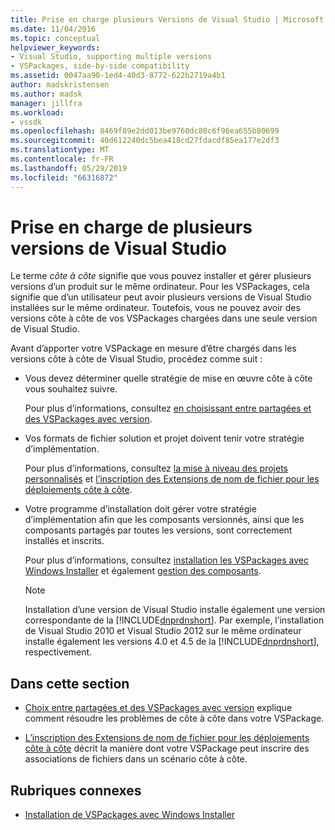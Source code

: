 ```yaml
---
title: Prise en charge plusieurs Versions de Visual Studio | Microsoft Docs
ms.date: 11/04/2016
ms.topic: conceptual
helpviewer_keywords:
- Visual Studio, supporting multiple versions
- VSPackages, side-by-side compatibility
ms.assetid: 0047aa90-1ed4-40d3-8772-622b2719a4b1
author: madskristensen
ms.author: madsk
manager: jillfra
ms.workload:
- vssdk
ms.openlocfilehash: 8469f89e2dd013be9760dc80c6f96ea655b80699
ms.sourcegitcommit: 40d612240dc5bea418cd27fdacdf85ea177e2df3
ms.translationtype: MT
ms.contentlocale: fr-FR
ms.lasthandoff: 05/29/2019
ms.locfileid: "66316872"
---
```

# <a name="supporting-multiple-versions-of-visual-studio"></a>Prise en charge de plusieurs versions de Visual Studio
Le terme *côte à côte* signifie que vous pouvez installer et gérer plusieurs versions d’un produit sur le même ordinateur. Pour les VSPackages, cela signifie que d’un utilisateur peut avoir plusieurs versions de Visual Studio installées sur le même ordinateur. Toutefois, vous ne pouvez avoir des versions côte à côte de vos VSPackages chargées dans une seule version de Visual Studio.

 Avant d’apporter votre VSPackage en mesure d’être chargés dans les versions côte à côte de Visual Studio, procédez comme suit :

- Vous devez déterminer quelle stratégie de mise en œuvre côte à côte vous souhaitez suivre.

   Pour plus d’informations, consultez [en choisissant entre partagées et des VSPackages avec version](../extensibility/choosing-between-shared-and-versioned-vspackages.md).

- Vos formats de fichier solution et projet doivent tenir votre stratégie d’implémentation.

   Pour plus d’informations, consultez [la mise à niveau des projets personnalisés](../extensibility/internals/upgrading-projects.md#upgrading-custom-projects) et [l’inscription des Extensions de nom de fichier pour les déploiements côte à côte](../extensibility/registering-file-name-extensions-for-side-by-side-deployments.md).

- Votre programme d’installation doit gérer votre stratégie d’implémentation afin que les composants versionnés, ainsi que les composants partagés par toutes les versions, sont correctement installés et inscrits.

   Pour plus d’informations, consultez [installation les VSPackages avec Windows Installer](../extensibility/internals/installing-vspackages-with-windows-installer.md) et également [gestion des composants](../extensibility/internals/component-management.md).

  > [!NOTE]
  > Installation d’une version de Visual Studio installe également une version correspondante de la [!INCLUDE[dnprdnshort](../code-quality/includes/dnprdnshort_md.md)]. Par exemple, l’installation de Visual Studio 2010 et Visual Studio 2012 sur le même ordinateur installe également les versions 4.0 et 4.5 de la [!INCLUDE[dnprdnshort](../code-quality/includes/dnprdnshort_md.md)], respectivement.

## <a name="in-this-section"></a>Dans cette section
- [Choix entre partagées et des VSPackages avec version](../extensibility/choosing-between-shared-and-versioned-vspackages.md) explique comment résoudre les problèmes de côte à côte dans votre VSPackage.

- [L’inscription des Extensions de nom de fichier pour les déploiements côte à côte](../extensibility/registering-file-name-extensions-for-side-by-side-deployments.md) décrit la manière dont votre VSPackage peut inscrire des associations de fichiers dans un scénario côte à côte.

## <a name="related-sections"></a>Rubriques connexes
- [Installation de VSPackages avec Windows Installer](../extensibility/internals/installing-vspackages-with-windows-installer.md)
